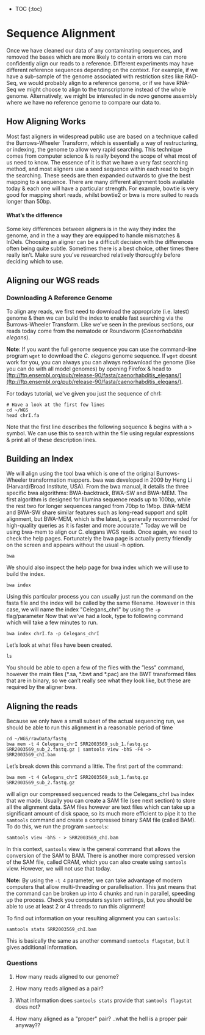 * TOC
{:toc}

# Sequence Alignment

Once we have cleaned our data of any contaminating sequences, and removed the bases which are more likely to contain errors we can more confidently align our reads to a reference.  Different experiments may have different reference sequences depending on the context.  For example, if we have a sub-sample of the genome associated with restriction sites like RAD-Seq, we would probably align to a reference genome, or if we have RNA-Seq we might choose to align to the transcriptome instead of the whole genome.  Alternatively, we might be interested in de novo genome assembly where we have no reference genome to compare our data to.

## How Aligning Works

Most fast aligners in widespread public use are based on a technique called the Burrows-Wheeler Transform, which is essentially a way of restructuring, or indexing, the genome to allow very rapid searching.  This technique comes from computer science & is really beyond the scope of what most of us need to know.  The essence of it is that we have a very fast searching method, and most aligners use a seed sequence within each read to begin the searching.  These seeds are then expanded outwards to give the best mapping to a sequence.  There are many different alignment tools available today & each one will have a particular strength. For example, bowtie is very good for mapping short reads, whilst bowtie2 or bwa is more suited to reads longer than 50bp.

#### What’s the difference

Some key differences between aligners is in the way they index the genome, and in the a way they are equipped to handle mismatches & InDels.  Choosing an aligner can be a difficult decision with the differences often being quite subtle.  Sometimes there is a best choice, other times there really isn’t.  Make sure you’ve researched relatively thoroughly before deciding which to use.

## Aligning our WGS reads

### Downloading A Reference Genome

To align any reads, we first need to download the appropriate (i.e.  latest) genome \& then we can build the index to enable fast searching via the Burrows-Wheeler Transform. Like we’ve seen in the previous sections, our reads today come from the nematode or Roundworm (*Caenorhabditis elegans*).  

**Note**: If you want the full genome sequence you can use the command-line program `wget` to download the *C. elegans* genome sequence. If `wget` doesnt work for you, you can always you can always redownload the genome (like you can do with all model genomes) by opening Firefox & head to [ftp://ftp.ensembl.org/pub/release-90/fasta/caenorhabditis_elegans/](ftp://ftp.ensembl.org/pub/release-90/fasta/caenorhabditis_elegans/).  

For todays tutorial, we've given you just the sequence of chrI:

```
# Have a look at the first few lines
cd ~/WGS
head chrI.fa
```

Note that the first line describes the following sequence & begins with a \> symbol.  We can use this to search within the file using regular expressions \& print all of these description lines.


## Building an Index

We will align using the tool bwa which is one of the original Burrows-Wheeler transformation mappers. bwa was developed in 2009 by Heng Li (Harvard/Broad Institute, USA). From the bwa manual, it details the three specific bwa algorithms: BWA-backtrack, BWA-SW and BWA-MEM. The first algorithm is designed for Illumina sequence reads up to 100bp, while the rest two for longer sequences ranged from 70bp to 1Mbp. BWA-MEM and BWA-SW share similar features such as long-read support and split alignment, but BWA-MEM, which is the latest, is generally recommended for high-quality queries as it is faster and more accurate.” Today we will be using bwa-mem to align our C. elegans WGS reads. Once again, we need to check the help pages. Fortunately the bwa page is actually pretty friendly on the screen and appears without the usual -h option.

```
bwa
```

We should also inspect the help page for bwa index which we will use to build the index.

```
bwa index
```

Using this particular process you can usually just run the command on the fasta file and the index will be called by the same filename.  However in this case, we will name the index "Celegans_chrI" by using the `-p` flag/parameter Now that we’ve had a look, type to following command which will take a few minutes to run.

```
bwa index chrI.fa -p Celegans_chrI
```

Let’s look at what files have been created.

```
ls
```

You should be able to open a few of the files with the ”less” command, however the main files (\*.sa, \*.bwt and \*.pac) are the BWT transformed files that are in binary, so we can’t really see what they look like, but these are required by the aligner bwa.

## Aligning the reads

Because we only have a small subset of the actual sequencing run, we should be able to run this alignment in a reasonable period of time

```
cd ~/WGS/rawData/fastq
bwa mem -t 4 Celegans_chrI SRR2003569_sub_1.fastq.gz SRR2003569_sub_2.fastq.gz | samtools view -bhS -F4 -> SRR2003569_chI.bam
```

Let’s break down this command a little.  The first part of the command:

```
bwa mem -t 4 Celegans_chrI SRR2003569_sub_1.fastq.gz SRR2003569_sub_2.fastq.gz
```

will align our compressed sequenced reads to the Celegans_chrI `bwa` index that we made. Usually you can create a SAM file (see next section) to store all the alignment data.  SAM files however are text files which can take up a significant amount of disk space, so its much more efficient to pipe it to the `samtools` command and create a compressed binary SAM file (called BAM). To do this, we run the program `samtools`:

```
samtools view -bhS - > SRR2003569_chI.bam
```

In this context, `samtools` view is the general command that allows the conversion of the SAM to BAM. There is another more compressed version of the SAM file, called CRAM, which you can also create using `samtools` view.  However, we will not use that today.

**Note:** By using the `-t 4` parameter, we can take advantage of modern computers that allow multi-threading or parallelisation. This just means that the command can be broken up into 4 chunks and run in parallel, speeding up the process. Check you computers system settings, but you should be able to use at least 2 or 4 threads to run this alignment!

To find out information on your resulting alignment you can `samtools`:

```
samtools stats SRR2003569_chI.bam
```

This is basically the same as another command `samtools flagstat`, but it gives additional information.

### Questions

1. How many reads aligned to our genome?

2. How many reads aligned as a pair?

3. What information does `samtools stats` provide that `samtools flagstat` does not?

4. How many aligned as a "proper" pair? ..what the hell is a proper pair anyway??

